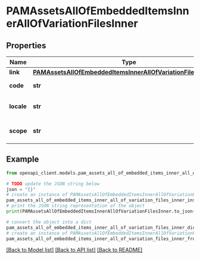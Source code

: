 # PAMAssetsAllOfEmbeddedItemsInnerAllOfVariationFilesInner


## Properties

Name | Type | Description | Notes
------------ | ------------- | ------------- | -------------
**link** | [**PAMAssetsAllOfEmbeddedItemsInnerAllOfVariationFilesInnerLink**](PAMAssetsAllOfEmbeddedItemsInnerAllOfVariationFilesInnerLink.md) |  | [optional] 
**code** | **str** | Code of the variation | [optional] 
**locale** | **str** | Locale code of the variation | [optional] 
**scope** | **str** | Channel code of the variation | [optional] 

## Example

```python
from openapi_client.models.pam_assets_all_of_embedded_items_inner_all_of_variation_files_inner import PAMAssetsAllOfEmbeddedItemsInnerAllOfVariationFilesInner

# TODO update the JSON string below
json = "{}"
# create an instance of PAMAssetsAllOfEmbeddedItemsInnerAllOfVariationFilesInner from a JSON string
pam_assets_all_of_embedded_items_inner_all_of_variation_files_inner_instance = PAMAssetsAllOfEmbeddedItemsInnerAllOfVariationFilesInner.from_json(json)
# print the JSON string representation of the object
print(PAMAssetsAllOfEmbeddedItemsInnerAllOfVariationFilesInner.to_json())

# convert the object into a dict
pam_assets_all_of_embedded_items_inner_all_of_variation_files_inner_dict = pam_assets_all_of_embedded_items_inner_all_of_variation_files_inner_instance.to_dict()
# create an instance of PAMAssetsAllOfEmbeddedItemsInnerAllOfVariationFilesInner from a dict
pam_assets_all_of_embedded_items_inner_all_of_variation_files_inner_from_dict = PAMAssetsAllOfEmbeddedItemsInnerAllOfVariationFilesInner.from_dict(pam_assets_all_of_embedded_items_inner_all_of_variation_files_inner_dict)
```
[[Back to Model list]](../README.md#documentation-for-models) [[Back to API list]](../README.md#documentation-for-api-endpoints) [[Back to README]](../README.md)


